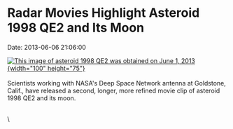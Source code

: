 Radar Movies Highlight Asteroid 1998 QE2 and Its Moon
=====================================================

Date: 2013-06-06 21:06:00

[![This image of asteroid 1998 QE2 was obtained on June 1,
2013](http://www.jpl.nasa.gov/images/asteroid/20130606/QE220130606-th.jpg){width="100"
height="75"}](http://www.jpl.nasa.gov/news/news.cfm?release=2013-193&rn=news.xml&rst=3823)\
\
Scientists working with NASA\'s Deep Space Network antenna at Goldstone,
Calif., have released a second, longer, more refined movie clip of
asteroid 1998 QE2 and its moon.

\
\
